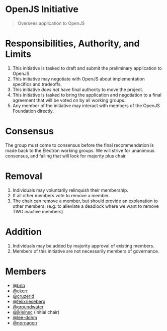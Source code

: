 # OpenJS Initiative

> Oversees application to OpenJS

# Responsibilities, Authority, and Limits

1. This initiative is tasked to draft and submit the preliminary application to OpenJS.
2. This initiative may negotiate with OpenJS about implementation specifics and tradeoffs.
3. This initiative *does not* have final authority to move the project.
4. This initiative is tasked to bring the application and negotiation to a final agreement that will be voted on by all working groups.
5. Any member of the initiative may interact with members of the OpenJS Foundation directly.

# Consensus

The group must come to consensus before the final recommendation is made back to the Electron working groups.
We will strive for unanimous consensus, and failing that will look for majority plus chair.

# Removal

1. Individuals may voluntarily relinquish their membership.
2. If all other members vote to remove a member.
3. The chair can remove a member, but should provide an explanation to other members. (e.g. to alleviate a deadlock where we want to remove TWO inactive members)

# Addition

1. Individuals may be added by majority approval of existing members.
2. Members of this initiative are not necessarily members of governance.

# Members

- [@bnb](https://github.com/bnb)
- [@ckerr](https://github.com/ckerr)
- [@cruzerld](https://github.com/cruzerld)
- [@felixrieseberg](https://github.com/felixrieseberg)
- [@groundwater](https://github.com/groundwater)
- [@jkleinsc](https://github.com/jkleinsc) (initial chair)
- [@lee-dohm](https://github.com/lee-dohm)
- [@nornagon](https://github.com/nornagon)
